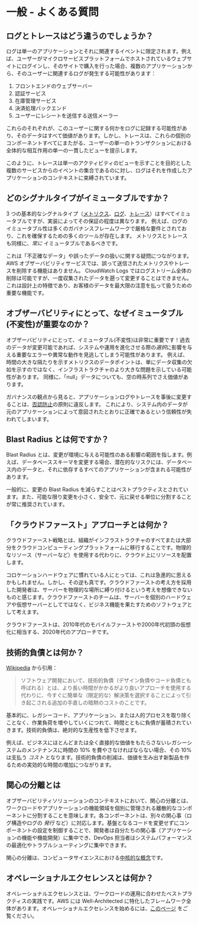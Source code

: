 # 一般 - よくある質問




## ログとトレースはどう違うのでしょうか？

ログは単一のアプリケーションとそれに関連するイベントに限定されます。例えば、ユーザーがマイクロサービスプラットフォームでホストされているウェブサイトにログインし、そのサイトで購入を行った場合、複数のアプリケーションから、そのユーザーに関連するログが発生する可能性があります：

1. フロントエンドのウェブサーバー
1. 認証サービス
1. 在庫管理サービス
1. 決済処理バックエンド
1. ユーザーにレシートを送信する送信メーラー

これらのそれぞれが、このユーザーに関する何かをログに記録する可能性があり、そのデータはすべて価値があります。しかし、トレースは、これらの個別のコンポーネントすべてにまたがる、ユーザーの単一のトランザクションにおける全体的な相互作用の単一の一貫したビューを提示します。

このように、トレースは単一のアクティビティのビューを示すことを目的とした複数のサービスからのイベントの集合であるのに対し、ログはそれを作成したアプリケーションのコンテキストに束縛されています。



## どのシグナルタイプがイミュータブルですか？

3 つの基本的なシグナルタイプ（[メトリクス](../signals/metrics/)、[ログ](../signals/logs/)、[トレース](../signals/traces/)）はすべてイミュータブルですが、実装によってその保証の程度は異なります。
例えば、ログのイミュータブル性は多くのガバナンスフレームワークで厳格な要件とされており、これを確保するための多くのツールが存在します。
メトリクスとトレースも同様に、*常に* イミュータブルであるべきです。

これは「不正確なデータ」や誤ったデータの扱いに関する疑問につながります。
AWS オブザーバビリティサービスでは、誤って送信されたメトリクスやトレースを削除する機能はありません。
CloudWatch Logs ではログストリーム全体の削除は可能ですが、一度収集されたデータを遡って変更することはできません。
これは設計上の特徴であり、お客様のデータを最大限の注意を払って扱うための重要な機能です。



## オブザーバビリティにとって、なぜイミュータブル(不変性)が重要なのか？

オブザーバビリティにとって、イミュータブル(不変性)は非常に重要です！過去のデータが変更可能であれば、システムや運用を進化させる際の*選択*に影響を与える重要なエラーや異常な動作を見逃してしまう可能性があります。
例えば、時間の大きな隔たりを示すメトリクスのデータポイントは、単にデータ収集の欠如を示すのではなく、インフラストラクチャのより大きな問題を示している可能性があります。
同様に、「null」データについても、空の時系列でさえ価値があります。

ガバナンスの観点から見ると、アプリケーションログやトレースを事後に変更することは、[否認防止](https://en.wikipedia.org/wiki/Non-repudiation)の原則に違反します。
これにより、システム内のデータが元のアプリケーションによって意図されたとおりに正確であるという信頼性が失われてしまいます。



## Blast Radius とは何ですか？

Blast Radius とは、変更が環境に与える可能性のある影響の範囲を指します。例えば、データベーススキーマを変更する場合、潜在的なリスクには、データベース内のデータと、それに依存するすべてのアプリケーションが含まれる可能性があります。

一般的に、変更の Blast Radius を減らすことはベストプラクティスとされています。また、可能な限り変更を小さく、安全で、元に戻せる単位に分割することが常に推奨されています。




## 「クラウドファースト」アプローチとは何か？

クラウドファースト戦略とは、組織がインフラストラクチャのすべてまたは大部分をクラウドコンピューティングプラットフォームに移行することです。物理的なリソース（サーバーなど）を使用する代わりに、クラウド上にリソースを配置します。

コロケーションハードウェアに慣れている人にとっては、これは急進的に思えるかもしれません。しかし、その逆も真です。クラウドファーストの考え方を採用した開発者は、サーバーを物理的な場所に縛り付けるという考えを想像できないものと感じます。クラウドファーストのチームは、サーバーを個別のハードウェアや仮想サーバーとしてではなく、ビジネス機能を果たすためのソフトウェアとして考えます。

クラウドファーストは、2010年代のモバイルファーストや2000年代初頭の仮想化に相当する、2020年代のアプローチです。



## 技術的負債とは何か？

[Wikipedia](https://en.wikipedia.org/wiki/Technical_debt) から引用：

> ソフトウェア開発において、技術的負債（デザイン負債やコード負債とも呼ばれる）とは、より長い時間がかかるがより良いアプローチを使用する代わりに、今すぐに簡単な（限定的な）解決策を選択することによって引き起こされる追加の手直しの暗黙のコストのことです。

基本的に、レガシーコード、アプリケーション、または人的プロセスを取り除くことなく、作業負荷を増やしていくにつれて、時間とともに負債が蓄積されていきます。技術的負債は、絶対的な生産性を低下させます。

例えば、ビジネスにほとんどまたは全く直接的な価値をもたらさないレガシーシステムのメンテナンスに時間の 10% を費やさなければならない場合、その 10% は支払う *コスト* となります。技術的負債の削減は、価値を生み出す新製品を作るための実効的な時間の増加につながります。



## 関心の分離とは

オブザーバビリティソリューションのコンテキストにおいて、関心の分離とは、ワークロードやアプリケーションの機能領域を個別に管理される離散的なコンポーネントに分割することを意味します。各コンポーネントは、別々の関心事（ログ構造やログの *発行* など）に対応します。基盤となるコードを変更せずにコンポーネントの設定を制御することで、開発者は自分たちの関心事（アプリケーションの機能や機能開発）に集中でき、DevOps 担当者はシステムパフォーマンスの最適化やトラブルシューティングに集中できます。

関心の分離は、コンピュータサイエンスにおける[中核的な概念](https://en.wikipedia.org/wiki/Separation_of_concerns)です。



## オペレーショナルエクセレンスとは何か？

オペレーショナルエクセレンスとは、ワークロードの運用に合わせたベストプラクティスの実践です。AWS には Well-Architected に特化したフレームワーク全体があります。オペレーショナルエクセレンスを始めるには、[このページ](https://docs.aws.amazon.com/ja_jp/wellarchitected/latest/operational-excellence-pillar/welcome.html) をご覧ください。
